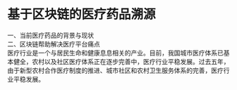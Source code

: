 # 基于区块链的医疗药品溯源
一、当前医疗药品的背景与现状<br>
二、区块链帮助解决医疗平台痛点<br>
医疗行业是一个与居民生命和健康息息相关的产业。目前，我国城市医疗体系已基本健全，农村以及社区医疗体系正在逐步完善中，医疗行业平稳发展。过去五年，由于新型农村合作医疗制度的推进、城市社区和农村卫生服务体系的完善，医疗行业平稳发展。




